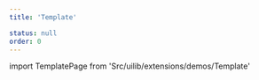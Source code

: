 ```yaml
---
title: 'Template'

status: null
order: 0
---
```


<!--
  ATTENTION: This file is auto generated by using "makeDemosFactory".
  Do not change the content!
-->

import TemplatePage from 'Src/uilib/extensions/demos/Template'

<TemplatePage />
